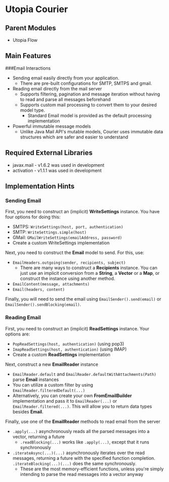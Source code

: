 # Utopia Courier

## Parent Modules
- Utopia Flow

## Main Features
###Email Interactions
- Sending email easily directly from your application.
  - There are pre-built configurations for SMTP, SMTPS 
    and gmail.
- Reading email directly from the mail server
  - Supports filtering, pagination and message iteration without having to read and parse all messages beforehand
  - Supports custom mail processing to convert them to your desired model type.
    - Standard Email model is provided as the default processing implementation
- Powerful immutable message models
  - Unlike Java Mail API's mutable models, Courier uses immutable data structures which are safer and easier 
    to understand

## Required External Libraries
- javax.mail - v1.6.2 was used in development
- activation - v1.1.1 was used in development

## Implementation Hints
### Sending Email
First, you need to construct an (implicit) **WriteSettings** instance. You have four options for doing this:
- SMTPS: `WriteSettings(host, port, authentication)`
- SMTP: `WriteSettings.simple(host)`
- GMail: `GMailWriteSettings(emailAddress, password)`
- Create a custom WriteSettings implementation

Next, you need to construct the **Email** model to send. For this, use:
- `EmailHeaders.outgoing(sender, recipients, subject)`
  - There are many ways to construct a **Recipients** instance. You can just use an implicit conversion from 
    a **String**, a **Vector** or a **Map**, or construct the instance using another method.
- `EmailContent(message, attachments)`
- `Email(headers, content)`

Finally, you will need to send the email using `EmailSender().send(email)` or `EmailSender().sendBlocking(email)`.

### Reading Email
First, you need to construct an (implicit) **ReadSettings** instance. Your options are:
- `PopReadSettings(host, authentication)` (using pop3)
- `ImapReadSettings(host, authentication)` (using IMAP)
- Create a custom **ReadSettings** implementation

Next, construct a new **EmailReader** instance
- `EmailReader.default` and `EmailReader.defaultWithAttachments(Path)` parse **Email** instances
- You can utilize a custom filter by using `EmailReader.filteredDefault(...)`
- Alternatively, you can create your own **FromEmailBuilder** implementation and pass it to 
  `EmailReader(...)` or `EmailReader.filtered(...)`. This will allow you to return data types besides **Email**.

Finally, use one of the **EmailReader** methods to read email from the server
- `.apply(...)` asynchronously reads all the parsed messages into a vector, returning a future
  - `.readBlocking(...)` works like `.apply(...)`, except that it runs synchronously
- `.iterateAsync(...)(...)` asynchronously iterates over the read messages, returning a future with the 
  specified function completion. `.iterateBlocking(...)(...)` does the same synchronously.
  - These are the most memory-efficient functions, unless you're simply intending to parse the read messages 
    into a vector anyway